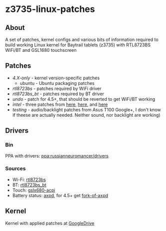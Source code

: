 # z3735-linux-patches
## About ##
A set of patches, kernel configs and various bits of information required to build working Linux kernel for Baytrail tablets (z3735) with RTL8723BS WiFi/BT and GSL1680 touchscreen

## Patches ##
* *4.X-only* - kernel version-specific patches  
   * ubuntu - Ubuntu packaging patches
* *rtl8723bs* - patches required by WiFi driver
* *rtl8723bs_bt* - patches required by BT driver
* *undo* - patch for 4.5+, that should be reverted to get WiFi/BT working
* *intel* - three patches from [here](https://cgit.freedesktop.org/cgit/?url=~miku/drm-intel/commit/&h=rc6_test&id=7e6c3f36563d133cff5b700d9c36b12ac2a0c643), [here](https://cgit.freedesktop.org/~miku/drm-intel/commit/?h=rc6_test&id=b2f08adb19fcb18fea7cda9908fa52e2b9db5e7f), and [here](https://cgit.freedesktop.org/~miku/drm-intel/commit/?h=rc6_test&id=e564271291fa70265b53fa34c01cbb0ae6282e81)
* *testing* - audio/backlight patches from Asus T100 Google+, I don't know if theese are actually needed. Neither sound, nor backlight are working)

## Drivers ##

### Bin ###
PPA with drivers: [ppa:russianneuromancer/drivers](https://launchpad.net/~russianneuromancer/+archive/ubuntu/drivers)

### Sources ###
* Wi-Fi: [rtl8723bs](https://github.com/hadess/rtl8723bs)
* BT: [rtl8723bs_bt](https://github.com/lwfinger/rtl8723bs_bt)
* Touch: [gslx680-acpi](https://github.com/onitake/gslx680-acpi)
* Battery status: [axpd](https://github.com/Icenowy/axpd/), for 4.5+ get [fork-of-axpd](https://github.com/milikhin/axpd)

## Kernel ##

Kernel with applied patches at [GoogleDrive](https://drive.google.com/folderview?id=0BzIRxogf-cVkLWdiMTRoenU5amM&usp=sharing)
